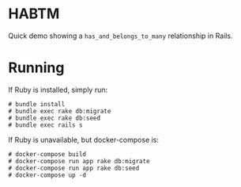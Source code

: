 HABTM
=====

Quick demo showing a `has_and_belongs_to_many` relationship in Rails.

Running
=======
If Ruby is installed, simply run:

```shell
# bundle install
# bundle exec rake db:migrate
# bundle exec rake db:seed
# bundle exec rails s
```

If Ruby is unavailable, but docker-compose is:
```
# docker-compose build
# docker-compose run app rake db:migrate
# docker-compose run app rake db:seed
# docker-compose up -d
```
